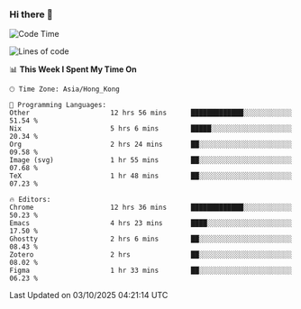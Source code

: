 ### Hi there 👋

<!--
**nicehiro/nicehiro** is a ✨ _special_ ✨ repository because its `README.md` (this file) appears on your GitHub profile.

Here are some ideas to get you started:

- 🔭 I’m currently working on ...
- 🌱 I’m currently learning ...
- 👯 I’m looking to collaborate on ...
- 🤔 I’m looking for help with ...
- 💬 Ask me about ...
- 📫 How to reach me: ...
- 😄 Pronouns: ...
- ⚡ Fun fact: ...
-->

<!--START_SECTION:waka-->
![Code Time](http://img.shields.io/badge/Code%20Time-1%2C119%20hrs%2039%20mins-blue)

![Lines of code](https://img.shields.io/badge/From%20Hello%20World%20I%27ve%20Written-1.9%20million%20lines%20of%20code-blue)

📊 **This Week I Spent My Time On** 

```text
🕑︎ Time Zone: Asia/Hong_Kong

💬 Programming Languages: 
Other                    12 hrs 56 mins      █████████████░░░░░░░░░░░░   51.54 % 
Nix                      5 hrs 6 mins        █████░░░░░░░░░░░░░░░░░░░░   20.34 % 
Org                      2 hrs 24 mins       ██░░░░░░░░░░░░░░░░░░░░░░░   09.58 % 
Image (svg)              1 hr 55 mins        ██░░░░░░░░░░░░░░░░░░░░░░░   07.68 % 
TeX                      1 hr 48 mins        ██░░░░░░░░░░░░░░░░░░░░░░░   07.23 % 

🔥 Editors: 
Chrome                   12 hrs 36 mins      █████████████░░░░░░░░░░░░   50.23 % 
Emacs                    4 hrs 23 mins       ████░░░░░░░░░░░░░░░░░░░░░   17.50 % 
Ghostty                  2 hrs 6 mins        ██░░░░░░░░░░░░░░░░░░░░░░░   08.43 % 
Zotero                   2 hrs               ██░░░░░░░░░░░░░░░░░░░░░░░   08.02 % 
Figma                    1 hr 33 mins        ██░░░░░░░░░░░░░░░░░░░░░░░   06.23 % 
```


 Last Updated on 03/10/2025 04:21:14 UTC
<!--END_SECTION:waka-->
